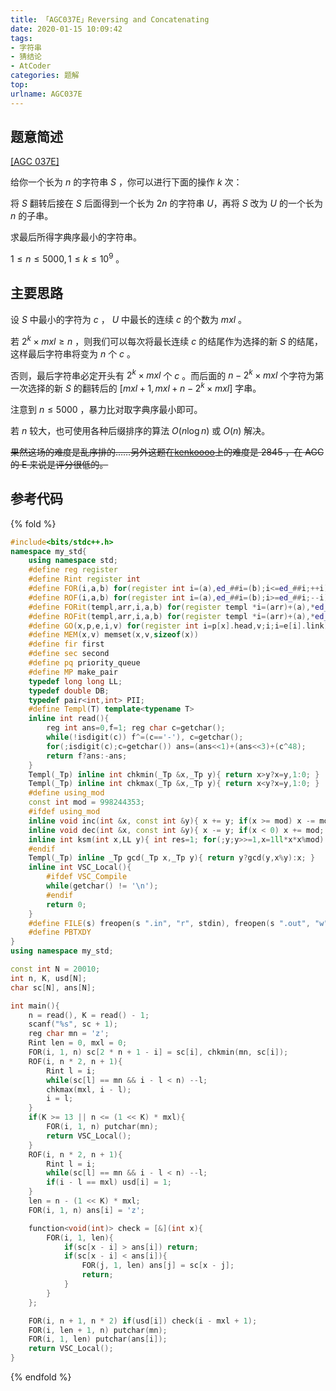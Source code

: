 ```yaml
---
title: 「AGC037E」Reversing and Concatenating
date: 2020-01-15 10:09:42
tags:
- 字符串
- 猜结论
- AtCoder
categories: 题解
top:
urlname: AGC037E
---
```


## 题意简述

[[AGC 037E]](https://atcoder.jp/contests/agc037/tasks/agc037_e)

给你一个长为 $n$ 的字符串 $S$ ，你可以进行下面的操作 $k$ 次：

将 $S$ 翻转后接在 $S$ 后面得到一个长为 $2n$ 的字符串 $U$，再将 $S$ 改为 $U$ 的一个长为 $n$ 的子串。

求最后所得字典序最小的字符串。

$1\le n\le 5000, 1\le k\le 10^9$ 。

<!-- more -->

## 主要思路

设 $S$ 中最小的字符为 $c$ ， $U$ 中最长的连续 $c$ 的个数为 $mxl$ 。

若 $2^k\times mxl \ge n$ ，则我们可以每次将最长连续 $c$ 的结尾作为选择的新 $S$ 的结尾，这样最后字符串将变为 $n$ 个 $c$ 。

否则，最后字符串必定开头有 $2^k\times mxl$ 个 $c$ 。而后面的 $n - 2^k\times mxl$ 个字符为第一次选择的新 $S$ 的翻转后的 $[mxl + 1, mxl + n - 2^k\times mxl]$ 字串。

注意到 $n\le 5000$ ，暴力比对取字典序最小即可。

若 $n$ 较大，也可使用各种后缀排序的算法 $O(n\log n)$ 或 $O(n)$ 解决。

~~果然这场的难度是乱序排的……另外这题在[kenkoooo](https://kenkoooo.com/atcoder/)上的难度是 2845 ，在 AGC 的 E 来说是评分很低的。~~

## 参考代码

{% fold %}
```cpp
#include<bits/stdc++.h>
namespace my_std{
	using namespace std;
	#define reg register
	#define Rint register int
	#define FOR(i,a,b) for(register int i=(a),ed_##i=(b);i<=ed_##i;++i)
	#define ROF(i,a,b) for(register int i=(a),ed_##i=(b);i>=ed_##i;--i)
	#define FORit(templ,arr,i,a,b) for(register templ *i=(arr)+(a),*ed_##i=(arr)+(b)+1;i!=ed_##i;++i)
	#define ROFit(templ,arr,i,a,b) for(register templ *i=(arr)+(a),*ed_##i=(arr)+(b)-1;i!=ed_##i;--i)
	#define GO(x,p,e,i,v) for(register int i=p[x].head,v;i;i=e[i].link)
	#define MEM(x,v) memset(x,v,sizeof(x))
	#define fir first
	#define sec second
	#define pq priority_queue
	#define MP make_pair
	typedef long long LL;
	typedef double DB;
	typedef pair<int,int> PII;
	#define Templ(T) template<typename T>
	inline int read(){
		reg int ans=0,f=1; reg char c=getchar();
		while(!isdigit(c)) f^=(c=='-'), c=getchar();
		for(;isdigit(c);c=getchar()) ans=(ans<<1)+(ans<<3)+(c^48);
		return f?ans:-ans;
	}
	Templ(_Tp) inline int chkmin(_Tp &x,_Tp y){ return x>y?x=y,1:0; }
	Templ(_Tp) inline int chkmax(_Tp &x,_Tp y){ return x<y?x=y,1:0; }
	#define using_mod
	const int mod = 998244353;
	#ifdef using_mod
	inline void inc(int &x, const int &y){ x += y; if(x >= mod) x -= mod; }
	inline void dec(int &x, const int &y){ x -= y; if(x < 0) x += mod; }
	inline int ksm(int x,LL y){ int res=1; for(;y;y>>=1,x=1ll*x*x%mod) if(y&1) res=1ll*res*x%mod; return res;}
	#endif
	Templ(_Tp) inline _Tp gcd(_Tp x,_Tp y){ return y?gcd(y,x%y):x; }
	inline int VSC_Local(){
		#ifdef VSC_Compile
		while(getchar() != '\n');
		#endif
		return 0;
	}
	#define FILE(s) freopen(s ".in", "r", stdin), freopen(s ".out", "w", stdout)
	#define PBTXDY
}
using namespace my_std;

const int N = 20010;
int n, K, usd[N];
char sc[N], ans[N];

int main(){
	n = read(), K = read() - 1;
	scanf("%s", sc + 1);
	reg char mn = 'z';
	Rint len = 0, mxl = 0;
	FOR(i, 1, n) sc[2 * n + 1 - i] = sc[i], chkmin(mn, sc[i]);
	ROF(i, n * 2, n + 1){
		Rint l = i;
		while(sc[l] == mn && i - l < n) --l;
		chkmax(mxl, i - l);
		i = l;
	}
	if(K >= 13 || n <= (1 << K) * mxl){
		FOR(i, 1, n) putchar(mn);
		return VSC_Local();
	}
	ROF(i, n * 2, n + 1){
		Rint l = i;
		while(sc[l] == mn && i - l < n) --l;
		if(i - l == mxl) usd[i] = 1;
	}
	len = n - (1 << K) * mxl;
	FOR(i, 1, n) ans[i] = 'z';

	function<void(int)> check = [&](int x){
		FOR(i, 1, len){
			if(sc[x - i] > ans[i]) return;
			if(sc[x - i] < ans[i]){
				FOR(j, 1, len) ans[j] = sc[x - j];
				return;
			}
		}
	};

	FOR(i, n + 1, n * 2) if(usd[i]) check(i - mxl + 1);
	FOR(i, len + 1, n) putchar(mn);
	FOR(i, 1, len) putchar(ans[i]);
	return VSC_Local();
}
```
{% endfold %}